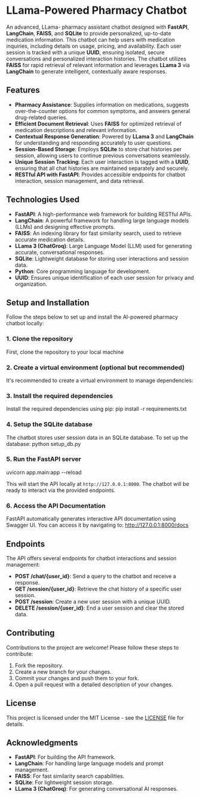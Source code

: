 # LLama-Powered Pharmacy Chatbot

An advanced, LLama- pharmacy assistant chatbot designed with **FastAPI**, **LangChain**, **FAISS**, and **SQLite** to provide personalized, up-to-date medication information. This chatbot can help users with medication inquiries, including details on usage, pricing, and availability. Each user session is tracked with a unique **UUID**, ensuring isolated, secure conversations and personalized interaction histories. The chatbot utilizes **FAISS** for rapid retrieval of relevant information and leverages **LLama 3** via **LangChain** to generate intelligent, contextually aware responses.

## Features

- **Pharmacy Assistance**: Supplies information on medications, suggests over-the-counter options for common symptoms, and answers general drug-related queries.
- **Efficient Document Retrieval**: Uses **FAISS** for optimized retrieval of medication descriptions and relevant information.
- **Contextual Response Generation**: Powered by **LLama 3** and **LangChain** for understanding and responding accurately to user questions.
- **Session-Based Storage**: Employs **SQLite** to store chat histories per session, allowing users to continue previous conversations seamlessly.
- **Unique Session Tracking**: Each user interaction is tagged with a **UUID**, ensuring that all chat histories are maintained separately and securely.
- **RESTful API with FastAPI**: Provides accessible endpoints for chatbot interaction, session management, and data retrieval.

## Technologies Used

- **FastAPI**: A high-performance web framework for building RESTful APIs.
- **LangChain**: A powerful framework for handling large language models (LLMs) and designing effective prompts.
- **FAISS**: An indexing library for fast similarity search, used to retrieve accurate medication details.
- **LLama 3 (ChatGroq)**: Large Language Model (LLM) used for generating accurate, conversational responses.
- **SQLite**: Lightweight database for storing user interactions and session data.
- **Python**: Core programming language for development.
- **UUID**: Ensures unique identification of each user session for privacy and organization.

## Setup and Installation

Follow the steps below to set up and install the AI-powered pharmacy chatbot locally:

### 1. Clone the repository
First, clone the repository to your local machine 

### 2. Create a virtual environment (optional but recommended)

It's recommended to create a virtual environment to manage dependencies:


### 3. Install the required dependencies

Install the required dependencies using pip: pip install -r requirements.txt


### 4. Setup the SQLite database

The chatbot stores user session data in an SQLite database. To set up the database: python setup_db.py

### 5. Run the FastAPI server

uvicorn app.main:app --reload

This will start the API locally at `http://127.0.0.1:8000`. The chatbot will be ready to interact via the provided endpoints.

### 6. Access the API Documentation

FastAPI automatically generates interactive API documentation using Swagger UI. You can access it by navigating to: http://127.0.0.1:8000/docs



## Endpoints

The API offers several endpoints for chatbot interactions and session management:

- **POST /chat/{user_id}**: Send a query to the chatbot and receive a response.
- **GET /session/{user_id}**: Retrieve the chat history of a specific user session.
- **POST /session**: Create a new user session with a unique UUID.
- **DELETE /session/{user_id}**: End a user session and clear the stored data.


## Contributing

Contributions to the project are welcome! Please follow these steps to contribute:

1. Fork the repository.
2. Create a new branch for your changes.
3. Commit your changes and push them to your fork.
4. Open a pull request with a detailed description of your changes.

## License

This project is licensed under the MIT License - see the [LICENSE](LICENSE) file for details.

## Acknowledgments

- **FastAPI**: For building the API framework.
- **LangChain**: For handling large language models and prompt management.
- **FAISS**: For fast similarity search capabilities.
- **SQLite**: For lightweight session storage.
- **LLama 3 (ChatGroq)**: For generating conversational AI responses.
